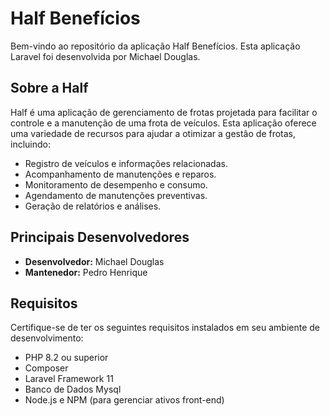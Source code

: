 # Half Benefícios

Bem-vindo ao repositório da aplicação Half Benefícios. Esta aplicação Laravel foi desenvolvida por Michael Douglas.

## Sobre a Half

Half é uma aplicação de gerenciamento de frotas projetada para facilitar o controle e a manutenção de uma frota de veículos. Esta aplicação oferece uma variedade de recursos para ajudar a otimizar a gestão de frotas, incluindo:

- Registro de veículos e informações relacionadas.
- Acompanhamento de manutenções e reparos.
- Monitoramento de desempenho e consumo.
- Agendamento de manutenções preventivas.
- Geração de relatórios e análises.

## Principais Desenvolvedores

- **Desenvolvedor:** Michael Douglas
- **Mantenedor:** Pedro Henrique

## Requisitos

Certifique-se de ter os seguintes requisitos instalados em seu ambiente de desenvolvimento:

- PHP 8.2 ou superior
- Composer
- Laravel Framework 11
- Banco de Dados Mysql
- Node.js e NPM (para gerenciar ativos front-end)
